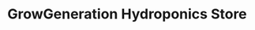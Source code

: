---
title: "GrowGeneration Hydroponics Store"
url: /phoenix/growgeneration-hydroponics-store/
shop: Garten-Center
---
